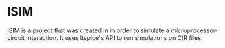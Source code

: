 # ISIM
ISIM is a project that was created in in order to simulate a microprocessor-circuit interaction. It uses ltspice's API to run simulations on CIR files.
